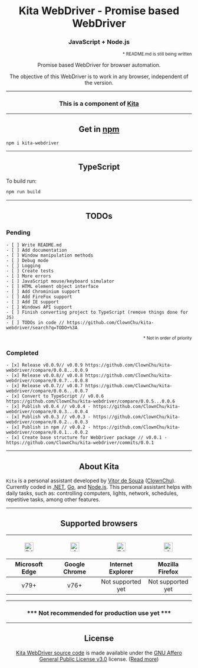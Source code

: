 <h1 align="center">Kita WebDriver - Promise based WebDriver</h1>
<h3 align="center">JavaScript + Node.js</h3>

<p align="right"><sup>* README.md is still being written</sup></p>

<p align="center">Promise based WebDriver for browser automation.</p>
<p align="center">The objective of this WebDriver is to work in any browser, independent of the version.</p>

<hr>

<h3 align="center">This is a component of <a href=#about-kita>Kita</a></h3>

<hr>

<h2 id="get-in-npm" align="center">Get in <a href="https://www.npmjs.com/package/kita-webdriver" target="_blank">npm</a></h2>

```bash
npm i kita-webdriver
```

<hr>

<h2 id="typescript" align="center">TypeScript</h2>

To build run:
```bash
npm run build
```

<hr>

<h2 id="todos" align="center">TODOs</h2>

<h3 id="pending">Pending</h3>

```objc
- [ ] Write README.md
- [ ] Add documentation
- [ ] Window manipulation methods
- [ ] Debug mode
- [ ] Logging
- [ ] Create tests
- [ ] More errors
- [ ] JavaScript mouse/keyboard simulator
- [ ] HTML element object interface
- [ ] Add Chrominium support
- [ ] Add FireFox support
- [ ] Add IE support
- [ ] Windows API support
- [ ] Finish converting project to TypeScript (remove things done for JS)
- [ ] TODOs in code // https://github.com/ClownChu/kita-webdriver/search?q=TODO+%3A
```

<p align="right"><sup>* Not in order of priority</sup></p>

<h3 id="completed">Completed</h3>

```objc
- [x] Release v0.0.9// v0.0.9 https://github.com/ClownChu/kita-webdriver/compare/0.0.8...0.0.9
- [x] Release v0.0.8// v0.0.8 https://github.com/ClownChu/kita-webdriver/compare/0.0.7...0.0.8
- [x] Release v0.0.7// v0.0.7 https://github.com/ClownChu/kita-webdriver/compare/0.0.6...0.0.7
- [x] Convert to TypeScript // v0.0.6 https://github.com/ClownChu/kita-webdriver/compare/0.0.5...0.0.6
- [x] Publish v0.0.4 // v0.0.4 - https://github.com/ClownChu/kita-webdriver/compare/0.0.3...0.0.4
- [x] Publish v0.0.3 // v0.0.3 - https://github.com/ClownChu/kita-webdriver/compare/0.0.2...0.0.3
- [x] Publish in npm // v0.0.2 - https://github.com/ClownChu/kita-webdriver/compare/0.0.1...0.0.2
- [x] Create base structure for WebDriver package // v0.0.1 - https://github.com/ClownChu/kita-webdriver/commits/0.0.1
```

<hr>

<h2 align="center" id="about-kita">About Kita</h2>
<div>
    <code>Kita</code> is a personal assistant developed by <a href="https://www.linkedin.com/in/vitor-de-souza-software"  target="_blank">Vitor de Souza</a> (<a href="htps://github.com/ClownChu" target="_blank">ClownChu</a>). Currently coded in <a href="https://dotnet.microsoft.com" target="_blank">.NET</a>, <a href="https://golang.org" target="_blank">Go</a>, and <a href="https://nodejs.org" target="_blank">Node.js</a>. This personal assistant helps with daily tasks, such as: controlling computers, lights, network, schedules, repetitive tasks, among other features.
</div>

<hr>

<h2 align="center" id="supported-browser">Supported browsers</h2>
<table align="center">
    <thead>
        <tr>
            <th>
                <figure>
                    <img src="https://raw.githubusercontent.com/alrra/browser-logos/master/src/edge/edge_48x48.png" alt="Edge" width="24px" height="24px" />
                </figure>
            </th>
            <th>
                <figure>
                    <img src="https://raw.githubusercontent.com/alrra/browser-logos/master/src/chrome/chrome_48x48.png" alt="Chrome" width="24px" height="24px" />
                </figure>
            </th>
            <th>
                <figure>
                    <img src="https://raw.githubusercontent.com/alrra/browser-logos/4.1.0/internet-explorer/internet-explorer_48x48.png" alt="Edge" width="24px" height="24px" />
                </figure>
            </th>
            <th>
                <figure>
                    <img src="https://raw.githubusercontent.com/alrra/browser-logos/master/src/firefox/firefox_48x48.png" alt="Chrome" width="24px" height="24px" />
                </figure>
            </th>
        </tr>
        <tr>
            <th align="center">Microsoft Edge</th>
            <th align="center">Google Chrome</th>
            <th align="center">Internet Explorer</th>
            <th align="center">Mozilla Firefox</th>
        </tr>
    </thead>
    <tbody>
        <tr>
            <td align="center">v79+</td>
            <td align="center">v76+</td>
            <td align="center">Not supported yet</td>
            <td align="center">Not supported yet</td>
        </tr>
    </tbody>
</table>

<hr>

<div align="center">
    <h3>*** Not recommended for production use yet ***</h3>
</div>

<hr>

<h2 align="center" id="license">License</h2>
<div align="center">
    <a href="https://github.com/ClownChu/kita-webdriver" target="_blank">Kita WebDriver source code</a> is made available under the <a href="https://www.gnu.org/licenses/agpl-3.0.en.html" target="_blank">GNU Affero General Public License v3.0</a> license. (<a href="https://choosealicense.com/licenses/agpl-3.0/" target="_blank">Read more</a>)
</div>
